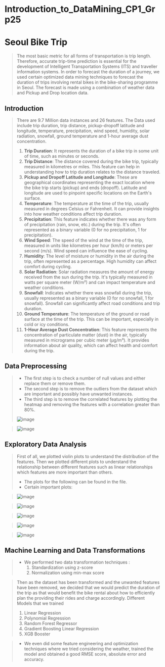 # Introduction_to_DataMining_CP1_Grp25

# **Seoul Bike Trip**
> The most basic metric for all forms of transportation is trip length. Therefore, accurate trip-time prediction is essential for the development of Intelligent Transportation Systems (ITS) and traveller information systems. In order to forecast the duration of a journey, we used certain optimized data mining techniques to forecast the duration of trips involving rental bikes in the bike-sharing programme in Seoul. The forecast is made using a combination of weather data and Pickup and Drop location data.


## Introduction

> There are 9.7 Million data instances and 26 features.
> The Data used include trip duration, trip distance, pickup-dropoff latitude and longitude, temperature, precipitation, wind speed, humidity, solar radiation, snowfall, ground temperature and 1-hour average dust concentration.
> 1. **Trip Duration**: It represents the duration of a bike trip in some unit of time, such as minutes or seconds.
> 1. **Trip Distance**: The distance covered during the bike trip, typically measured in kilometres or miles. This feature can help in understanding how to trip duration relates to the distance traveled.
> 1. **Pickup and Dropoff Latitude and Longitude**: These are geographical coordinates representing the exact location where the bike trip starts (pickup) and ends (dropoff). Latitude and longitude are used to pinpoint specific locations on the Earth's surface.
> 1. **Temperature**: The temperature at the time of the trip, usually measured in degrees Celsius or Fahrenheit. It can provide insights into how weather conditions affect trip duration.
> 1. **Precipitation**: This feature indicates whether there was any form of precipitation (rain, snow, etc.) during the trip. It's often represented as a binary variable (0 for no precipitation, 1 for precipitation).
> 1. **Wind Speed**: The speed of the wind at the time of the trip, measured in units like kilometres per hour (km/h) or meters per second (m/s). Wind speed can influence the ease of cycling.
> 1. **Humidity**: The level of moisture or humidity in the air during the trip, often represented as a percentage. High humidity can affect comfort during cycling.
> 1. **Solar Radiation**: Solar radiation measures the amount of energy received from the sun during the trip. It's typically measured in watts per square meter (W/m²) and can impact temperature and weather conditions.
> 1. **Snowfall**: Indicates whether there was snowfall during the trip, usually represented as a binary variable (0 for no snowfall, 1 for snowfall). Snowfall can significantly affect road conditions and trip duration.
> 1. **Ground Temperature**: The temperature of the ground or road surface at the time of the trip. This can be important, especially in cold or icy conditions.
> 1. **1-Hour Average Dust Concentration**: This feature represents the concentration of particulate matter (dust) in the air, typically measured in micrograms per cubic meter (µg/m³). It provides information about air quality, which can affect health and comfort during the trip.

## Data Preprocessing 
> - The first step is to check a number of null values and either replace them or remove them.
> - The second step is to remove the outliers from the dataset which are important and possibly have unwanted instances.
> - The third step is to remove the correlated features by plotting the heatmap and removing the features with a correlation greater than 80%.
>   
>  ![image](https://github.com/Bhavya418/Introduction_to_DataMining_CP1_Grp25/assets/85784299/36809aac-99d4-4141-8e2c-0b70c0a90bb7)

> ![image](https://github.com/Bhavya418/Introduction_to_DataMining_CP1_Grp25/assets/85784299/5f421047-9ee2-461b-9b44-8359c7bcc326)



## Exploratory Data Analysis
> First of all, we plotted violin plots to understand the distribution of the features.
> Then we plotted different plots to understand the relationship between different features such as linear relationships which features are more important than others.
> - The plots for the following can be found in the file.
> - Certain important plots:

>  ![image](https://github.com/Bhavya418/Introduction_to_DataMining_CP1_Grp25/assets/85784299/5330fd05-90dd-4e0a-8f83-07401872df7c)
  
>  ![image](https://github.com/Bhavya418/Introduction_to_DataMining_CP1_Grp25/assets/85784299/0b1ea625-affc-483b-b367-739075a63e0e)

>  ![image](https://github.com/Bhavya418/Introduction_to_DataMining_CP1_Grp25/assets/85784299/f1b801dd-32bd-4a7f-bda9-e5bfcfc8bd4c)

>  ![image](https://github.com/Bhavya418/Introduction_to_DataMining_CP1_Grp25/assets/85784299/ce62e1f7-f671-475e-b467-b2e9a029db03)

> ![image](https://github.com/Bhavya418/Introduction_to_DataMining_CP1_Grp25/assets/85784299/939063f4-f853-472f-ab85-36c8e502e122)

  
## Machine Learning and Data Transformations

> - We performed two data transformation techniques :
>   1. Standardization using z-score
>   2. Normalization using min-max score
    
> Then as the dataset has been transformed and the unwanted features have been removed, we decided that we would predict the duration of  the trip as that would benefit the bike rental about how to efficiently plan the providing their rides and charge accordingly.
> Different Models that we trained
> 1. Linear Regression
> 2. Polynomial Regression
> 3. Random Forest Regressor
> 4. Gradient Boosting Linear Regression
> 5. XGB Booster 

> - We even did some feature engineering and optimization techniques where we tried considering the weather, trained the model and obtained a good RMSE score, absolute error and accuracy.


